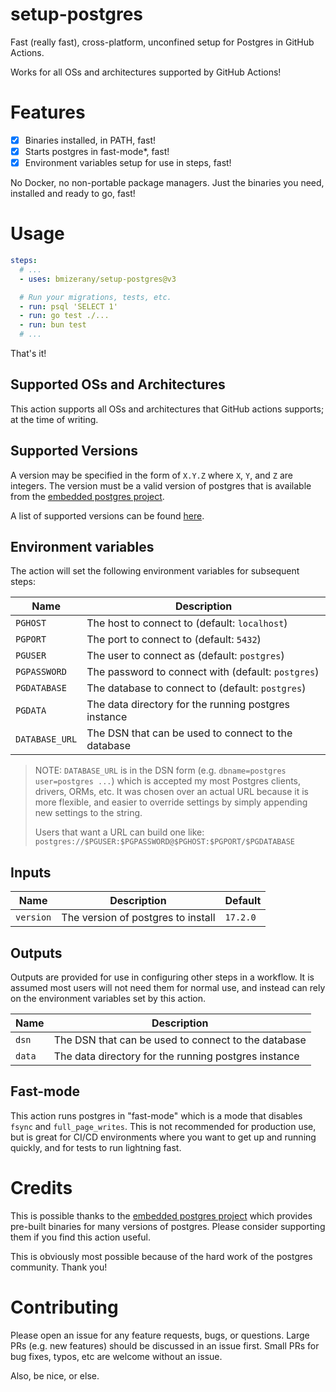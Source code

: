 # setup-postgres

Fast (really fast), cross-platform, unconfined setup for Postgres in GitHub Actions.

Works for all OSs and architectures supported by GitHub Actions!

# Features

- [x] Binaries installed, in PATH, fast!
- [x] Starts postgres in fast-mode*, fast!
- [x] Environment variables setup for use in steps, fast!

No Docker, no non-portable package managers. Just the binaries you need,
installed and ready to go, fast!

# Usage

```yaml
steps:
  # ...
  - uses: bmizerany/setup-postgres@v3

  # Run your migrations, tests, etc.
  - run: psql 'SELECT 1'
  - run: go test ./...
  - run: bun test
  # ...
```

That's it!

## Supported OSs and Architectures

This action supports all OSs and architectures that GitHub actions supports; at
the time of writing.

## Supported Versions

A version may be specified in the form of `X.Y.Z` where `X`, `Y`, and `Z` are
integers. The version must be a valid version of postgres that is available
from the [embedded postgres project](https://github.com/zonkyio/embedded-postgres).

A list of supported versions can be found [here](https://repo1.maven.org/maven2/io/zonky/test/postgres/embedded-postgres-binaries-linux-amd64/).

## Environment variables

The action will set the following environment variables for subsequent steps:

| Name | Description |
| --- | --- |
| `PGHOST` | The host to connect to (default: `localhost`) |
| `PGPORT` | The port to connect to (default: `5432`) |
| `PGUSER` | The user to connect as (default: `postgres`) |
| `PGPASSWORD` | The password to connect with (default: `postgres`) |
| `PGDATABASE` | The database to connect to (default: `postgres`) |
| `PGDATA` | The data directory for the running postgres instance |
| `DATABASE_URL` | The DSN that can be used to connect to the database |

> NOTE: `DATABASE_URL` is in the DSN form (e.g. `dbname=postgres user=postgres
> ...`) which is accepted my most Postgres clients, drivers, ORMs, etc. It
> was chosen over an actual URL because it is more flexible, and easier to
> override settings by simply appending new settings to the string.
>
> Users that want a URL can build one like: `postgres://$PGUSER:$PGPASSWORD@$PGHOST:$PGPORT/$PGDATABASE`


## Inputs

| Name | Description | Default |
| --- | --- | --- |
| `version` | The version of postgres to install | `17.2.0` |

## Outputs

Outputs are provided for use in configuring other steps in a workflow. It is
assumed most users will not need them for normal use, and instead can rely on
the environment variables set by this action.

| Name | Description |
| --- | --- |
| `dsn` | The DSN that can be used to connect to the database |
| `data` | The data directory for the running postgres instance |

## Fast-mode

This action runs postgres in "fast-mode" which is a mode that disables `fsync`
and `full_page_writes`. This is not recommended for production use, but is great
for CI/CD environments where you want to get up and running quickly, and for
tests to run lightning fast.

# Credits

This is possible thanks to the [embedded postgres project](https://github.com/zonkyio/embedded-postgres)
which provides pre-built binaries for many versions of postgres. Please
consider supporting them if you find this action useful.

This is obviously most possible because of the hard work of the postgres
community. Thank you!

# Contributing

Please open an issue for any feature requests, bugs, or questions. Large PRs
(e.g. new features) should be discussed in an issue first. Small PRs for bug
fixes, typos, etc are welcome without an issue.

Also, be nice, or else.
